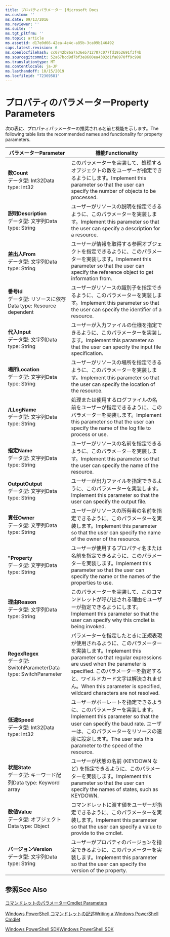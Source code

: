 ```yaml
---
title: プロパティパラメーター |Microsoft Docs
ms.custom: ''
ms.date: 09/13/2016
ms.reviewer: ''
ms.suite: ''
ms.tgt_pltfrm: ''
ms.topic: article
ms.assetid: d17e0d66-42ea-4e4c-a85b-3ca09b146492
caps.latest.revision: 6
ms.openlocfilehash: cc0742b86a7a36e5712707c077fd1952691f3f4b
ms.sourcegitcommit: 52a67bcd9d7bf3e8600ea4302d1fa8970ff9c998
ms.translationtype: MT
ms.contentlocale: ja-JP
ms.lasthandoff: 10/15/2019
ms.locfileid: "72369581"
---
```

# <a name="property-parameters"></a><span data-ttu-id="3a793-102">プロパティのパラメーター</span><span class="sxs-lookup"><span data-stu-id="3a793-102">Property Parameters</span></span>

<span data-ttu-id="3a793-103">次の表に、プロパティパラメーターの推奨される名前と機能を示します。</span><span class="sxs-lookup"><span data-stu-id="3a793-103">The following table lists the recommended names and functionality for property parameters.</span></span>

|<span data-ttu-id="3a793-104">パラメーター</span><span class="sxs-lookup"><span data-stu-id="3a793-104">Parameter</span></span>|<span data-ttu-id="3a793-105">機能</span><span class="sxs-lookup"><span data-stu-id="3a793-105">Functionality</span></span>|
|---|---|
|<span data-ttu-id="3a793-106">**数**</span><span class="sxs-lookup"><span data-stu-id="3a793-106">**Count**</span></span><br><span data-ttu-id="3a793-107">データ型: Int32</span><span class="sxs-lookup"><span data-stu-id="3a793-107">Data type: Int32</span></span>|<span data-ttu-id="3a793-108">このパラメーターを実装して、処理するオブジェクトの数をユーザーが指定できるようにします。</span><span class="sxs-lookup"><span data-stu-id="3a793-108">Implement this parameter so that the user can specify the number of objects to be processed.</span></span>|
|<span data-ttu-id="3a793-109">**説明**</span><span class="sxs-lookup"><span data-stu-id="3a793-109">**Description**</span></span><br><span data-ttu-id="3a793-110">データ型: 文字列</span><span class="sxs-lookup"><span data-stu-id="3a793-110">Data type: String</span></span>|<span data-ttu-id="3a793-111">ユーザーがリソースの説明を指定できるように、このパラメーターを実装します。</span><span class="sxs-lookup"><span data-stu-id="3a793-111">Implement this parameter so that the user can specify a description for a resource.</span></span>|
|<span data-ttu-id="3a793-112">**差出人**</span><span class="sxs-lookup"><span data-stu-id="3a793-112">**From**</span></span><br><span data-ttu-id="3a793-113">データ型: 文字列</span><span class="sxs-lookup"><span data-stu-id="3a793-113">Data type: String</span></span>|<span data-ttu-id="3a793-114">ユーザーが情報を取得する参照オブジェクトを指定できるように、このパラメーターを実装します。</span><span class="sxs-lookup"><span data-stu-id="3a793-114">Implement this parameter so that the user can specify the reference object to get information from.</span></span>|
|<span data-ttu-id="3a793-115">**番号**</span><span class="sxs-lookup"><span data-stu-id="3a793-115">**Id**</span></span><br><span data-ttu-id="3a793-116">データ型: リソースに依存</span><span class="sxs-lookup"><span data-stu-id="3a793-116">Data type: Resource dependent</span></span>|<span data-ttu-id="3a793-117">ユーザーがリソースの識別子を指定できるように、このパラメーターを実装します。</span><span class="sxs-lookup"><span data-stu-id="3a793-117">Implement this parameter so that the user can specify the identifier of a resource.</span></span>|
|<span data-ttu-id="3a793-118">**代入**</span><span class="sxs-lookup"><span data-stu-id="3a793-118">**Input**</span></span><br><span data-ttu-id="3a793-119">データ型: 文字列</span><span class="sxs-lookup"><span data-stu-id="3a793-119">Data type: String</span></span>|<span data-ttu-id="3a793-120">ユーザーが入力ファイルの仕様を指定できるように、このパラメーターを実装します。</span><span class="sxs-lookup"><span data-stu-id="3a793-120">Implement this parameter so that the user can specify the input file specification.</span></span>|
|<span data-ttu-id="3a793-121">**場所**</span><span class="sxs-lookup"><span data-stu-id="3a793-121">**Location**</span></span><br><span data-ttu-id="3a793-122">データ型: 文字列</span><span class="sxs-lookup"><span data-stu-id="3a793-122">Data type: String</span></span>|<span data-ttu-id="3a793-123">ユーザーがリソースの場所を指定できるように、このパラメーターを実装します。</span><span class="sxs-lookup"><span data-stu-id="3a793-123">Implement this parameter so that the user can specify the location of the resource.</span></span>|
|<span data-ttu-id="3a793-124">**/L**</span><span class="sxs-lookup"><span data-stu-id="3a793-124">**LogName**</span></span><br><span data-ttu-id="3a793-125">データ型: 文字列</span><span class="sxs-lookup"><span data-stu-id="3a793-125">Data type: String</span></span>|<span data-ttu-id="3a793-126">処理または使用するログファイルの名前をユーザーが指定できるように、このパラメーターを実装します。</span><span class="sxs-lookup"><span data-stu-id="3a793-126">Implement this parameter so that the user can specify the name of the log file to process or use.</span></span>|
|<span data-ttu-id="3a793-127">**指定**</span><span class="sxs-lookup"><span data-stu-id="3a793-127">**Name**</span></span><br><span data-ttu-id="3a793-128">データ型: 文字列</span><span class="sxs-lookup"><span data-stu-id="3a793-128">Data type: String</span></span>|<span data-ttu-id="3a793-129">ユーザーがリソースの名前を指定できるように、このパラメーターを実装します。</span><span class="sxs-lookup"><span data-stu-id="3a793-129">Implement this parameter so that the user can specify the name of the resource.</span></span>|
|<span data-ttu-id="3a793-130">**Output**</span><span class="sxs-lookup"><span data-stu-id="3a793-130">**Output**</span></span><br><span data-ttu-id="3a793-131">データ型: 文字列</span><span class="sxs-lookup"><span data-stu-id="3a793-131">Data type: String</span></span>|<span data-ttu-id="3a793-132">ユーザーが出力ファイルを指定できるように、このパラメーターを実装します。</span><span class="sxs-lookup"><span data-stu-id="3a793-132">Implement this parameter so that the user can specify the output file.</span></span>|
|<span data-ttu-id="3a793-133">**責任**</span><span class="sxs-lookup"><span data-stu-id="3a793-133">**Owner**</span></span><br><span data-ttu-id="3a793-134">データ型: 文字列</span><span class="sxs-lookup"><span data-stu-id="3a793-134">Data type: String</span></span>|<span data-ttu-id="3a793-135">ユーザーがリソースの所有者の名前を指定できるように、このパラメーターを実装します。</span><span class="sxs-lookup"><span data-stu-id="3a793-135">Implement this parameter so that the user can specify the name of the owner of the resource.</span></span>|
|<span data-ttu-id="3a793-136">**"**</span><span class="sxs-lookup"><span data-stu-id="3a793-136">**Property**</span></span><br><span data-ttu-id="3a793-137">データ型: 文字列</span><span class="sxs-lookup"><span data-stu-id="3a793-137">Data type: String</span></span>|<span data-ttu-id="3a793-138">ユーザーが使用するプロパティ名または名前を指定できるように、このパラメーターを実装します。</span><span class="sxs-lookup"><span data-stu-id="3a793-138">Implement this parameter so that the user can specify the name or the names of the properties to use.</span></span>|
|<span data-ttu-id="3a793-139">**理由**</span><span class="sxs-lookup"><span data-stu-id="3a793-139">**Reason**</span></span><br><span data-ttu-id="3a793-140">データ型: 文字列</span><span class="sxs-lookup"><span data-stu-id="3a793-140">Data type: String</span></span>|<span data-ttu-id="3a793-141">このパラメーターを実装して、このコマンドレットが呼び出される理由をユーザーが指定できるようにします。</span><span class="sxs-lookup"><span data-stu-id="3a793-141">Implement this parameter so that the user can specify why this cmdlet is being invoked.</span></span>|
|<span data-ttu-id="3a793-142">**Regex**</span><span class="sxs-lookup"><span data-stu-id="3a793-142">**Regex**</span></span><br><span data-ttu-id="3a793-143">データ型: SwitchParameter</span><span class="sxs-lookup"><span data-stu-id="3a793-143">Data type: SwitchParameter</span></span>|<span data-ttu-id="3a793-144">パラメーターを指定したときに正規表現が使用されるように、このパラメーターを実装します。</span><span class="sxs-lookup"><span data-stu-id="3a793-144">Implement this parameter so that regular expressions are used when the parameter is specified.</span></span> <span data-ttu-id="3a793-145">このパラメーターを指定すると、ワイルドカード文字は解決されません。</span><span class="sxs-lookup"><span data-stu-id="3a793-145">When this parameter is specified, wildcard characters are not resolved.</span></span>|
|<span data-ttu-id="3a793-146">**低速**</span><span class="sxs-lookup"><span data-stu-id="3a793-146">**Speed**</span></span><br><span data-ttu-id="3a793-147">データ型: Int32</span><span class="sxs-lookup"><span data-stu-id="3a793-147">Data type: Int32</span></span>|<span data-ttu-id="3a793-148">ユーザーがボーレートを指定できるように、このパラメーターを実装します。</span><span class="sxs-lookup"><span data-stu-id="3a793-148">Implement this parameter so that the user can specify the baud rate.</span></span> <span data-ttu-id="3a793-149">ユーザーは、このパラメーターをリソースの速度に設定します。</span><span class="sxs-lookup"><span data-stu-id="3a793-149">The user sets this parameter to the speed of the resource.</span></span>|
|<span data-ttu-id="3a793-150">**状態**</span><span class="sxs-lookup"><span data-stu-id="3a793-150">**State**</span></span><br><span data-ttu-id="3a793-151">データ型: キーワード配列</span><span class="sxs-lookup"><span data-stu-id="3a793-151">Data type: Keyword array</span></span>|<span data-ttu-id="3a793-152">ユーザーが状態の名前 (KEYDOWN など) を指定できるように、このパラメーターを実装します。</span><span class="sxs-lookup"><span data-stu-id="3a793-152">Implement this parameter so that the user can specify the names of states, such as KEYDOWN.</span></span>|
|<span data-ttu-id="3a793-153">**数値**</span><span class="sxs-lookup"><span data-stu-id="3a793-153">**Value**</span></span><br><span data-ttu-id="3a793-154">データ型: オブジェクト</span><span class="sxs-lookup"><span data-stu-id="3a793-154">Data type: Object</span></span>|<span data-ttu-id="3a793-155">コマンドレットに渡す値をユーザーが指定できるように、このパラメーターを実装します。</span><span class="sxs-lookup"><span data-stu-id="3a793-155">Implement this parameter so that the user can  specify a value to provide to the cmdlet.</span></span>|
|<span data-ttu-id="3a793-156">**バージョン**</span><span class="sxs-lookup"><span data-stu-id="3a793-156">**Version**</span></span><br><span data-ttu-id="3a793-157">データ型: 文字列</span><span class="sxs-lookup"><span data-stu-id="3a793-157">Data type: String</span></span>|<span data-ttu-id="3a793-158">ユーザーがプロパティのバージョンを指定できるように、このパラメーターを実装します。</span><span class="sxs-lookup"><span data-stu-id="3a793-158">Implement this parameter so that the user can specify the version of the property.</span></span>|

## <a name="see-also"></a><span data-ttu-id="3a793-159">参照</span><span class="sxs-lookup"><span data-stu-id="3a793-159">See Also</span></span>

[<span data-ttu-id="3a793-160">コマンドレットのパラメーター</span><span class="sxs-lookup"><span data-stu-id="3a793-160">Cmdlet Parameters</span></span>](./cmdlet-parameters.md)

[<span data-ttu-id="3a793-161">Windows PowerShell コマンドレットの記述</span><span class="sxs-lookup"><span data-stu-id="3a793-161">Writing a Windows PowerShell Cmdlet</span></span>](./writing-a-windows-powershell-cmdlet.md)

[<span data-ttu-id="3a793-162">Windows PowerShell SDK</span><span class="sxs-lookup"><span data-stu-id="3a793-162">Windows PowerShell SDK</span></span>](../windows-powershell-reference.md)
